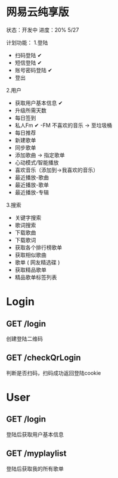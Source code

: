 
# 网易云纯享版

状态：开发中 
进度：20%   5/27

计划功能：
1.登陆 
- 扫码登陆 ✔
- 短信登陆 ✔
- 账号密码登陆 ✔
- 登出

2.用户
- 获取用户基本信息 ✔
- 升级所需天数
- 每日签到
- 私人Fm ✔
  -FM 不喜欢的音乐 -> 至垃圾桶
- 每日推荐 
- 新建歌单
- 同步歌单
- 添加歌曲 -> 指定歌单
- 心动模式/智能播放
- 喜欢音乐（添加到->我喜欢的音乐）
- 最近播放-歌曲
- 最近播放-歌单
- 最近播放-专辑

3.搜索
- 关键字搜索
- 歌词搜索
- 下载歌曲
- 下载歌词
- 获取各个排行榜歌单
- 获取相似歌曲
- 歌单 ( 网友精选碟 )
- 获取精品歌单
- 精品歌单标签列表


# Login

## GET /login

创建登陆二维码

## GET /checkQrLogin

判断是否扫码，扫码成功返回登陆cookie





# User

## GET /login

登陆后获取用户基本信息

## GET /myplaylist

登陆后获取我的所有歌单





